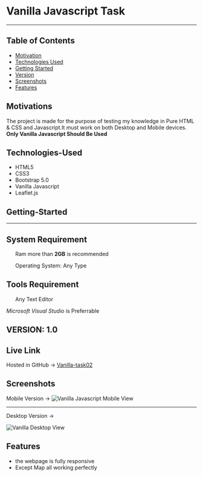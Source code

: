 # Vanilla Javascript Task
<hr/>

## Table of Contents
- [Motivation](#motivation) 
- [Technologies Used](#technologies-used)
- [Getting Started](#getting-started)
- [Version](#Version)
- [Screenshots](#screenshots)
- [Features](#features)



## Motivations
The project is made for the purpose of testing my knowledge in Pure HTML & CSS and Javascript.It must work on both Desktop and Mobile devices. 
<b>Only Vanilla Javascript Should Be Used</b>

## Technologies-Used
<ul>
<li>HTML5</li>
<li>CSS3</li>
<li>Bootstrap 5.0</li>
<li>Vanilla Javascript</li>
<li>Leaflet.js</li>
</ul>

## Getting-Started
<hr/>
<h2>System Requirement</h2>
<ul>Ram more than <strong>2GB</strong> is recommended</ul>
<ul>Operating System: Any Type</ul>
<h2>Tools Requirement</h2> 
<ul>Any Text Editor</ul>
<i>Microsoft Visual Studio</i> is Preferrable

## VERSION: 1.0

## Live Link
Hosted in GitHub -> [Vanilla-task02](https://abuhorairatarif.github.io/w3-engr/task2/Assignment2/)

## Screenshots

Mobile Version ->
![Vanilla Javascript Mobile View]()
<hr/>
Desktop Version ->

![Vanilla Desktop View]()


## Features

* the webpage is fully responsive
* Except Map all working perfectly
